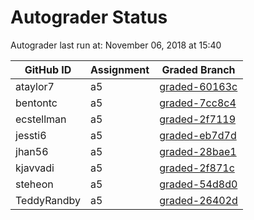# Autograder Status
Autograder last run at: November 06, 2018 at 15:40

| GitHub ID | Assignment | Graded Branch |
|-----------|------------|---------------|
| ataylor7 | a5 | [graded-60163c](https://github.com/Fall2018COMP401-001/a5-ataylor7/tree/graded-60163c) | 
| bentontc | a5 | [graded-7cc8c4](https://github.com/Fall2018COMP401-001/a5-bentontc/tree/graded-7cc8c4) | 
| ecstellman | a5 | [graded-2f7119](https://github.com/Fall2018COMP401-001/a5-ecstellman/tree/graded-2f7119) | 
| jessti6 | a5 | [graded-eb7d7d](https://github.com/Fall2018COMP401-001/a5-jessti6/tree/graded-eb7d7d) | 
| jhan56 | a5 | [graded-28bae1](https://github.com/Fall2018COMP401-001/a5-jhan56/tree/graded-28bae1) | 
| kjavvadi | a5 | [graded-2f871c](https://github.com/Fall2018COMP401-001/a5-kjavvadi/tree/graded-2f871c) | 
| steheon | a5 | [graded-54d8d0](https://github.com/Fall2018COMP401-001/a5-steheon/tree/graded-54d8d0) | 
| TeddyRandby | a5 | [graded-26402d](https://github.com/Fall2018COMP401-001/a5-TeddyRandby/tree/graded-26402d) | 
